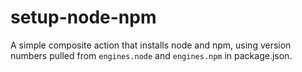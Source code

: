 # setup-node-npm

A simple composite action that installs node and npm, using version numbers pulled from `engines.node` and `engines.npm` in package.json.
